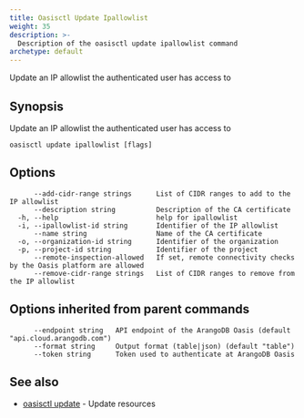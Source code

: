 ```yaml
---
title: Oasisctl Update Ipallowlist
weight: 35
description: >-
  Description of the oasisctl update ipallowlist command
archetype: default
---
```

Update an IP allowlist the authenticated user has access to

## Synopsis

Update an IP allowlist the authenticated user has access to

```
oasisctl update ipallowlist [flags]
```

## Options

```
      --add-cidr-range strings      List of CIDR ranges to add to the IP allowlist
      --description string          Description of the CA certificate
  -h, --help                        help for ipallowlist
  -i, --ipallowlist-id string       Identifier of the IP allowlist
      --name string                 Name of the CA certificate
  -o, --organization-id string      Identifier of the organization
  -p, --project-id string           Identifier of the project
      --remote-inspection-allowed   If set, remote connectivity checks by the Oasis platform are allowed
      --remove-cidr-range strings   List of CIDR ranges to remove from the IP allowlist
```

## Options inherited from parent commands

```
      --endpoint string   API endpoint of the ArangoDB Oasis (default "api.cloud.arangodb.com")
      --format string     Output format (table|json) (default "table")
      --token string      Token used to authenticate at ArangoDB Oasis
```

## See also

* [oasisctl update](_index.md)	 - Update resources

